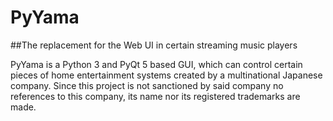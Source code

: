 # PyYama
##The replacement for the Web UI in certain streaming music players

PyYama is a Python 3 and PyQt 5 based GUI, which can control certain pieces of home entertainment systems created by a multinational Japanese company. Since this project is not sanctioned by said company no references to this company, its name nor its registered trademarks are made.


